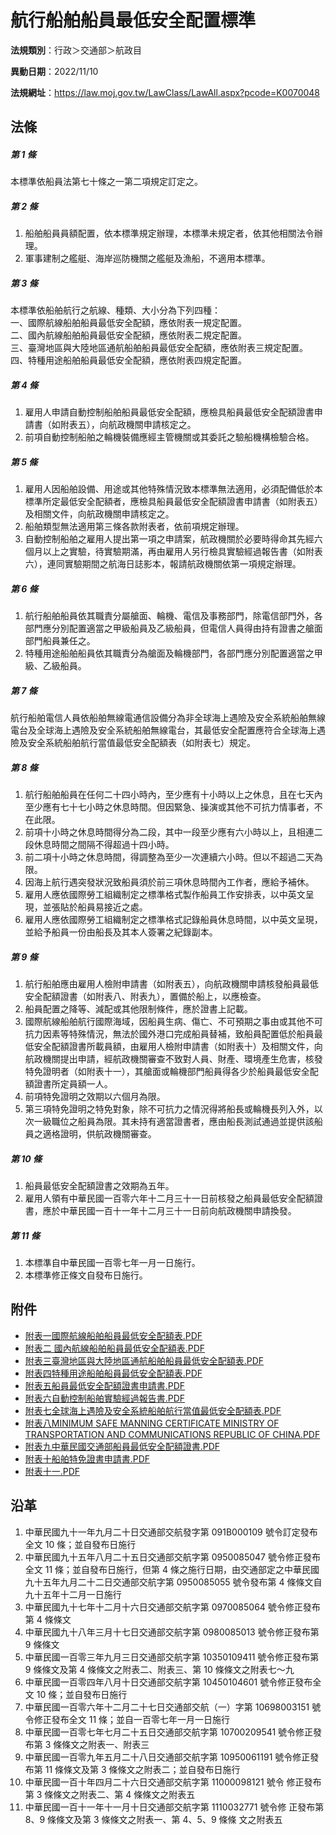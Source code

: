 # 航行船舶船員最低安全配置標準



**法規類別**：行政＞交通部＞航政目

**異動日期**：2022/11/10  

**法規網址**：https://law.moj.gov.tw/LawClass/LawAll.aspx?pcode=K0070048



## 法條
##### 第 1 條
本標準依船員法第七十條之一第二項規定訂定之。

##### 第 2 條
1. 船舶船員員額配置，依本標準規定辦理，本標準未規定者，依其他相關法令辦理。
1. 軍事建制之艦艇、海岸巡防機關之艦艇及漁船，不適用本標準。

##### 第 3 條
本標準依船舶航行之航線、種類、大小分為下列四種：  
一、國際航線船舶船員最低安全配額，應依附表一規定配置。  
二、國內航線船舶船員最低安全配額，應依附表二規定配置。  
三、臺灣地區與大陸地區通航船舶船員最低安全配額，應依附表三規定配置。  
四、特種用途船舶船員最低安全配額，應依附表四規定配置。

##### 第 4 條
1. 雇用人申請自動控制船舶船員最低安全配額，應檢具船員最低安全配額證書申請書（如附表五），向航政機關申請核定之。
1. 前項自動控制船舶之輪機裝備應經主管機關或其委託之驗船機構檢驗合格。

##### 第 5 條
1. 雇用人因船舶設備、用途或其他特殊情況致本標準無法適用，必須配備低於本標準所定最低安全配額者，應檢具船員最低安全配額證書申請書（如附表五）及相關文件，向航政機關申請核定之。
1. 船舶類型無法適用第三條各款附表者，依前項規定辦理。
1. 自動控制船舶之雇用人提出第一項之申請案，航政機關於必要時得命其先經六個月以上之實驗，待實驗期滿，再由雇用人另行檢具實驗經過報告書（如附表六），連同實驗期間之航海日誌影本，報請航政機關依第一項規定辦理。

##### 第 6 條
1. 航行船舶船員依其職責分屬艙面、輪機、電信及事務部門，除電信部門外，各部門應分別配置適當之甲級船員及乙級船員，但電信人員得由持有證書之艙面部門船員兼任之。
1. 特種用途船舶船員依其職責分為艙面及輪機部門，各部門應分別配置適當之甲級、乙級船員。

##### 第 7 條
航行船舶電信人員依船舶無線電通信設備分為非全球海上遇險及安全系統船舶無線電台及全球海上遇險及安全系統船舶無線電台，其最低安全配置應符合全球海上遇險及安全系統船舶航行當值最低安全配額表（如附表七）規定。

##### 第 8 條
1. 航行船舶船員在任何二十四小時內，至少應有十小時以上之休息，且在七天內至少應有七十七小時之休息時間。但因緊急、操演或其他不可抗力情事者，不在此限。
1. 前項十小時之休息時間得分為二段，其中一段至少應有六小時以上，且相連二段休息時間之間隔不得超過十四小時。
1. 前二項十小時之休息時間，得調整為至少一次連續六小時。但以不超過二天為限。
1. 因海上航行遇突發狀況致船員須於前三項休息時間內工作者，應給予補休。
1. 雇用人應依國際勞工組織制定之標準格式製作船員工作安排表，以中英文呈現，並張貼於船員易接近之處。
1. 雇用人應依國際勞工組織制定之標準格式記錄船員休息時間，以中英文呈現，並給予船員一份由船長及其本人簽署之紀錄副本。

##### 第 9 條
1. 航行船舶應由雇用人檢附申請書（如附表五），向航政機關申請核發船員最低安全配額證書（如附表八、附表九），置備於船上，以應檢查。
1. 船員配置之降等、減配或其他限制條件，應於證書上記載。
1. 國際航線船舶航行國際海域，因船員生病、傷亡、不可預期之事由或其他不可抗力因素等特殊情況，無法於國外港口完成船員替補，致船員配置低於船員最低安全配額證書所載員額，由雇用人檢附申請書（如附表十）及相關文件，向航政機關提出申請，經航政機關審查不致對人員、財產、環境產生危害，核發特免證明者（如附表十一），其艙面或輪機部門船員得各少於船員最低安全配額證書所定員額一人。
1. 前項特免證明之效期以六個月為限。
1. 第三項特免證明之特免對象，除不可抗力之情況得將船長或輪機長列入外，以次一級職位之船員為限。其未持有適當證書者，應由船長測試通過並提供該船員之適格證明，供航政機關審查。

##### 第 10 條
1. 船員最低安全配額證書之效期為五年。
1. 雇用人領有中華民國一百零六年十二月三十一日前核發之船員最低安全配額證書，應於中華民國一百十一年十二月三十一日前向航政機關申請換發。

##### 第 11 條
1. 本標準自中華民國一百零七年一月一日施行。
1. 本標準修正條文自發布日施行。
## 附件
* [附表一國際航線船舶船員最低安全配額表.PDF](https://law.moj.gov.tw/LawClass/LawGetFile.ashx?FileId=0000328094)
* [附表二  國內航線船舶船員最低安全配額表.PDF](https://law.moj.gov.tw/LawClass/LawGetFile.ashx?FileId=0000290880)
* [附表三臺灣地區與大陸地區通航船舶船員最低安全配額表.PDF](https://law.moj.gov.tw/LawClass/LawGetFile.ashx?FileId=0000223713)
* [附表四特種用途船舶船員最低安全配額表.PDF](https://law.moj.gov.tw/LawClass/LawGetFile.ashx?FileId=0000209340)
* [附表五船員最低安全配額證書申請書.PDF](https://law.moj.gov.tw/LawClass/LawGetFile.ashx?FileId=0000328095)
* [附表六自動控制船舶實驗經過報告書.PDF](https://law.moj.gov.tw/LawClass/LawGetFile.ashx?FileId=0000209342)
* [附表七全球海上遇險及安全系統船舶航行當值最低安全配額表.PDF](https://law.moj.gov.tw/LawClass/LawGetFile.ashx?FileId=0000209343)
* [附表八MINIMUM SAFE MANNING CERTIFICATE MINISTRY OF TRANSPORTATION AND COMMUNICATIONS REPUBLIC OF CHINA.PDF](https://law.moj.gov.tw/LawClass/LawGetFile.ashx?FileId=0000328096)
* [附表九中華民國交通部船員最低安全配額證書.PDF](https://law.moj.gov.tw/LawClass/LawGetFile.ashx?FileId=0000328097)
* [附表十船舶特免證書申請書.PDF](https://law.moj.gov.tw/LawClass/LawGetFile.ashx?FileId=0000328098)
* [附表十一.PDF](https://law.moj.gov.tw/LawClass/LawGetFile.ashx?FileId=0000328099)
## 沿革
1. 中華民國九十一年九月二十日交通部交航發字第 091B000109 號令訂定發布全文 10 條；並自發布日施行
1. 中華民國九十五年八月二十五日交通部交航字第 0950085047 號令修正發布全文 11 條；並自發布日施行，但第 4  條之施行日期，由交通部定之中華民國九十五年九月二十二日交通部交航字第 0950085055 號令發布第 4  條條文自九十五年十二月一日施行
1. 中華民國九十七年十二月十六日交通部交航字第 0970085064 號令修正發布第 4  條條文
1. 中華民國九十八年三月十七日交通部交航字第 0980085013 號令修正發布第 9  條條文
1. 中華民國一百零三年九月三日交通部交航字第 10350109411  號令修正發布第 9  條條文及第 4  條條文之附表二、附表三、第 10 條條文之附表七～九
1. 中華民國一百零四年八月十日交通部交航字第 10450104601  號令修正發布全文 10 條；並自發布日施行
1. 中華民國一百零六年十二月二十七日交通部交航（一）字第 10698003151  號令修正發布全文 11 條；並自一百零七年一月一日施行
1. 中華民國一百零七年七月二十五日交通部交航字第 10700209541  號令修正發布第 3  條條文之附表一、附表三
1. 中華民國一百零九年五月二十八日交通部交航字第 10950061191  號令修正發布第 11 條條文及第 3  條條文之附表二；並自發布日施行
1.  中華民國一百十年四月二十六日交通部交航字第 11000098121  號令  修正發布第 3  條條文之附表二、第 4  條條文之附表五
1.  中華民國一百十一年十一月十日交通部交航字第 1110032771 號令修  正發布第 8、9 條條文及第 3  條條文之附表一、第 4、5、9  條條  文之附表五

